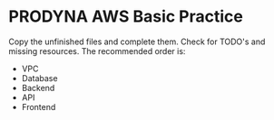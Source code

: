 # PRODYNA AWS Basic Practice
Copy the unfinished files and complete them. Check for TODO's and missing resources.
The recommended order is:
- VPC
- Database
- Backend
- API
- Frontend
